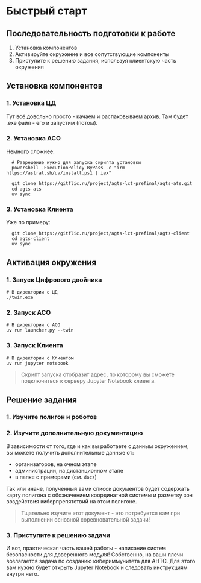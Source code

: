 # Быстрый старт

## Последовательность подготовки к работе

1. Установка компонентов
2. Активируйте окружение и все сопутствующие компоненты
3. Приступите к решению задания, используя клиентскую часть окружения

## Установка компонентов
### 1. Установка ЦД
Тут всё довольно просто - качаем и распаковываем архив. 
Там будет .exe файл - его и запустим (потом).

### 2. Установка АСО
Немного сложнее:

```shell
  # Разрешение нужно для запуска скрипта установки
  powershell -ExecutionPolicy ByPass -c "irm https://astral.sh/uv/install.ps1 | iex"
  
  git clone https://gitflic.ru/project/agts-lct-prefinal/agts-ats.git
  cd agts-ats
  uv sync
  ```

### 3. Установка Клиента
Уже по примеру:

```shell
  git clone https://gitflic.ru/project/agts-lct-prefinal/agts-client
  cd agts-client
  uv sync
  ```

## Активация окружения

### 1. Запуск Цифрового двойника

  ```shell
  # В директории с ЦД
  ./twin.exe
  ```

### 2. Запуск АСО
  ```shell
  # В директории с АСО
  uv run launcher.py --twin
  ```

### 3. Запуск Клиента
  ```shell
  # В директории с Клиентом
  uv run jupyter notebook
  ```
> Скрипт запуска отобразит адрес, по которому вы сможете подключиться к серверу Jupyter Notebook клиента.

## Решение задания

### 1. Изучите полигон и роботов
### 2. Изучите дополнительную документацию

В зависимости от того, где и как вы работаете с данным окружением, вы можете получить дополнительные данные от:

- организаторов, на очном этапе
- администрации, на дистанционном этапе
- в папке с примерами (см. ```docs```)

Так или иначе, полученный вами список документов будет содержать карту полигона с обозначением координатной системы и
разметку зон воздействия киберпрепятствий на этом полигоне.

> Тщательно изучите этот документ - это потребуется вам при выполнении основной соревновательной задачи!

### 3. Приступите к решению задачи

И вот, практическая часть вашей работы - написание систем безопасности для доверенного модуля!
Собственно, на ваши плечи возлагается задача по созданию кибериммунитета для АНТС.
Для этого вам нужно будет открыть Jupyter Notebook и следовать инструкциям внутри него.


